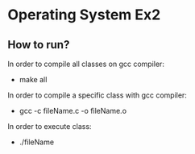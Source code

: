 # Operating System Ex2


## How to run?
In order to compile all classes on gcc compiler:
* make all

In order to compile a specific class with gcc compiler:
* gcc -c fileName.c -o fileName.o

In order to execute class:
* ./fileName
